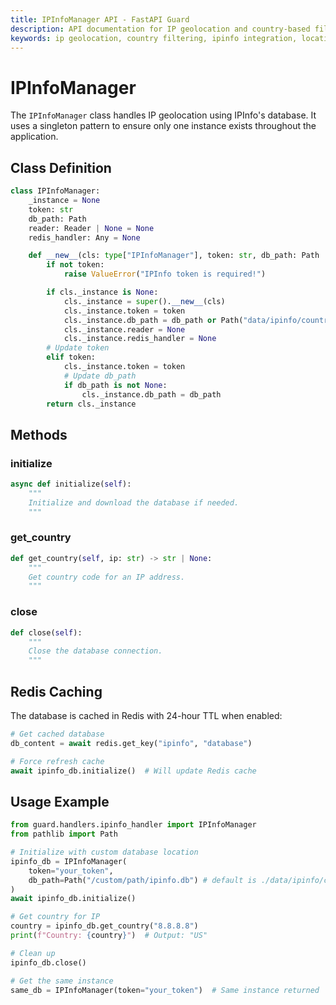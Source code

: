 ```yaml
---
title: IPInfoManager API - FastAPI Guard
description: API documentation for IP geolocation and country-based filtering using IPInfo's database
keywords: ip geolocation, country filtering, ipinfo integration, location detection
---
```


# IPInfoManager

The `IPInfoManager` class handles IP geolocation using IPInfo's database. It uses a singleton pattern to ensure only one instance exists throughout the application.

## Class Definition

```python
class IPInfoManager:
    _instance = None
    token: str
    db_path: Path
    reader: Reader | None = None
    redis_handler: Any = None

    def __new__(cls: type["IPInfoManager"], token: str, db_path: Path | None = None) -> "IPInfoManager":
        if not token:
            raise ValueError("IPInfo token is required!")

        if cls._instance is None:
            cls._instance = super().__new__(cls)
            cls._instance.token = token
            cls._instance.db_path = db_path or Path("data/ipinfo/country_asn.mmdb")
            cls._instance.reader = None
            cls._instance.redis_handler = None
        # Update token
        elif token:
            cls._instance.token = token
            # Update db_path
            if db_path is not None:
                cls._instance.db_path = db_path
        return cls._instance
```

## Methods

### initialize

```python
async def initialize(self):
    """
    Initialize and download the database if needed.
    """
```

### get_country

```python
def get_country(self, ip: str) -> str | None:
    """
    Get country code for an IP address.
    """
```

### close

```python
def close(self):
    """
    Close the database connection.
    """
```

## Redis Caching
The database is cached in Redis with 24-hour TTL when enabled:

```python
# Get cached database
db_content = await redis.get_key("ipinfo", "database")

# Force refresh cache
await ipinfo_db.initialize()  # Will update Redis cache
```

## Usage Example

```python
from guard.handlers.ipinfo_handler import IPInfoManager
from pathlib import Path

# Initialize with custom database location
ipinfo_db = IPInfoManager(
    token="your_token",
    db_path=Path("/custom/path/ipinfo.db") # default is ./data/ipinfo/country_asn.mmdb
)
await ipinfo_db.initialize()

# Get country for IP
country = ipinfo_db.get_country("8.8.8.8")
print(f"Country: {country}")  # Output: "US"

# Clean up
ipinfo_db.close()

# Get the same instance
same_db = IPInfoManager(token="your_token")  # Same instance returned
```
